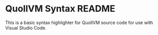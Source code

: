 # QuollVM Syntax README

This is a basic syntax highlighter for QuollVM source code for use with Visual Studio Code.

